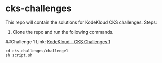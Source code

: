 # cks-challenges

This repo will contain the solutions for KodeKloud CKS challenges.
Steps:
1. Clone the repo and run the following commands.

##Challenge 1 Link: [KodeKloud - CKS Challenges 1](https://kodekloud.com/lessons/challenge-1/)

```
cd cks-challenges/challenge1
sh script.sh
```
